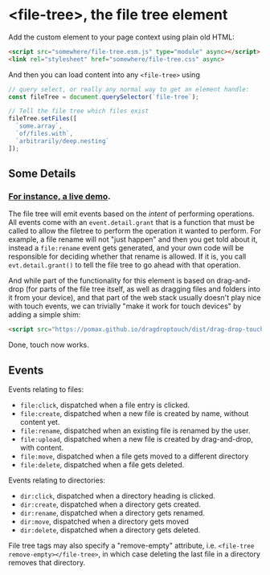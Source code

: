 # &lt;file-tree&gt;, the file tree element

Add the custom element to your page context using plain old HTML:

```html
<script src="somewhere/file-tree.esm.js" type="module" async></script>
<link rel="stylesheet" href="somewhere/file-tree.css" async>
```

And then you can load content into any `<file-tree>` using

```js
// query select, or really any normal way to get an element handle:
const fileTree = document.querySelector(`file-tree`);

// Tell the file tree which files exist
fileTree.setFiles([
  `some.array`,
  `of/files.with`,
  `arbitrarily/deep.nesting`
]);
```

## Some Details

### [For instance, a live demo](https://pomax.github.io/custom-file-tree/public/).

The file tree will emit events based on the _intent_ of performing operations. All events come with an `event.detail.grant` that is a function that must be called to allow the filetree to perform the operation it wanted to perform. For example, a file rename will not "just happen" and then you get told about it, instead a `file:rename` event gets generated, and your own code will be responsible for deciding whether that rename is allowed. If it is, you call `evt.detail.grant()` to tell the file tree to go ahead with that operation.

And while part of the functionality for this element is based on drag-and-drop (for parts of the file tree itself, as well as dragging files and folders into it from your device), and that part of the web stack usually doesn't play nice with touch events, we can trivially "make it work for touch devices" by adding a simple shim:

```html
<script src="https://pomax.github.io/dragdroptouch/dist/drag-drop-touch.esm.min.js?autoload" type="module"></script>
```

Done, touch now works.

## Events

Events relating to files:

  - `file:click`, dispatched when a file entry is clicked.
  - `file:create`, dispatched when a new file is created by name, without content yet.
  - `file:rename`, dispatched when an existing file is renamed by the user.
  - `file:upload`, dispatched when a new file is created by drag-and-drop, with content.
  - `file:move`, dispatched when a file gets moved to a different directory
  - `file:delete`, dispatched when a file gets deleted.

Events relating to directories:

  - `dir:click`, dispatched when a directory heading is clicked.
  - `dir:create`, dispatched when a directory gets created.
  - `dir:rename`, dispatched when a directory gets renamed.
  - `dir:move`, dispatched when a directory gets moved
  - `dir:delete`, dispatched when a directory gets deleted.

File tree tags may also specify a "remove-empty" attribute, i.e. `<file-tree remove-empty></file-tree>`, in which case deleting the last file in a directory removes that directory.
